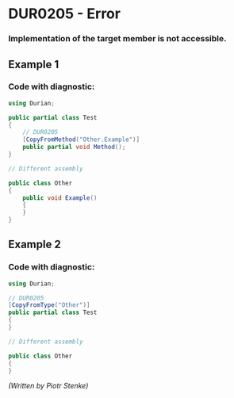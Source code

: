 # DUR0205 - Error
### Implementation of the target member is not accessible.

## Example 1

### Code with diagnostic:

```csharp
using Durian;

public partial class Test
{
	// DUR0205
	[CopyFromMethod("Other.Example")]
	public partial void Method();
}

// Different assembly

public class Other
{
	public void Example()
	{
	}
}

```

## Example 2

### Code with diagnostic:

```csharp
using Durian;

// DUR0205
[CopyFromType("Other")]
public partial class Test
{
}

// Different assembly

public class Other
{
}

```

*\(Written by Piotr Stenke\)*